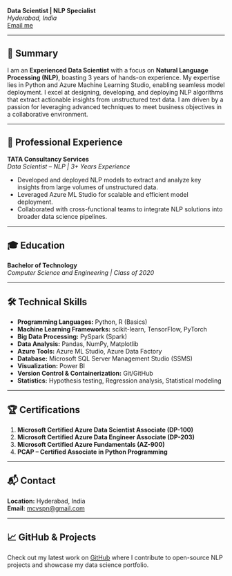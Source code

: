 **Data Scientist | NLP Specialist**  
*Hyderabad, India*  
[Email me](mailto:mcvspn@gmail.com)

---

## 🚀 Summary
I am an **Experienced Data Scientist** with a focus on **Natural Language Processing (NLP)**, boasting 3 years of hands-on experience. My expertise lies in Python and Azure Machine Learning Studio, enabling seamless model deployment. I excel at designing, developing, and deploying NLP algorithms that extract actionable insights from unstructured text data. I am driven by a passion for leveraging advanced techniques to meet business objectives in a collaborative environment.

---

## 💼 Professional Experience

**TATA Consultancy Services**  
*Data Scientist – NLP | 3+ Years Experience*  

- Developed and deployed NLP models to extract and analyze key insights from large volumes of unstructured data.
- Leveraged Azure ML Studio for scalable and efficient model deployment.
- Collaborated with cross-functional teams to integrate NLP solutions into broader data science pipelines.

---

## 🎓 Education

**Bachelor of Technology**  
*Computer Science and Engineering | Class of 2020*

---

## 🛠️ Technical Skills

- **Programming Languages:** Python, R (Basics)
- **Machine Learning Frameworks:** scikit-learn, TensorFlow, PyTorch
- **Big Data Processing:** PySpark (Spark)
- **Data Analysis:** Pandas, NumPy, Matplotlib
- **Azure Tools:** Azure ML Studio, Azure Data Factory
- **Database:** Microsoft SQL Server Management Studio (SSMS)
- **Visualization:** Power BI
- **Version Control & Containerization:** Git/GitHub
- **Statistics:** Hypothesis testing, Regression analysis, Statistical modeling

---

## 🏆 Certifications

1. **Microsoft Certified Azure Data Scientist Associate (DP-100)**
2. **Microsoft Certified Azure Data Engineer Associate (DP-203)**
3. **Microsoft Certified Azure Fundamentals (AZ-900)**
4. **PCAP – Certified Associate in Python Programming**

---

## 📬 Contact

**Location:** Hyderabad, India  
**Email:** [mcvspn@gmail.com](mailto:mcvspn@gmail.com)

---

## 📈 GitHub & Projects
Check out my latest work on [GitHub](#) where I contribute to open-source NLP projects and showcase my data science portfolio.
